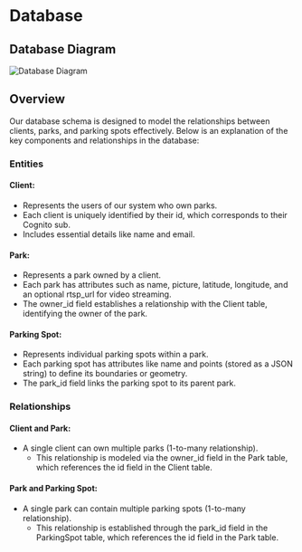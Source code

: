 # Database

## Database Diagram

![Database Diagram](/img/database_diagram.png)

## Overview

Our database schema is designed to model the relationships between clients, parks, and parking spots effectively. Below is an explanation of the key components and relationships in the database:

### Entities

#### Client:

- Represents the users of our system who own parks.
- Each client is uniquely identified by their id, which corresponds to their Cognito sub.
- Includes essential details like name and email.

#### Park:

- Represents a park owned by a client.
- Each park has attributes such as name, picture, latitude, longitude, and an optional rtsp_url for video streaming.
- The owner_id field establishes a relationship with the Client table, identifying the owner of the park.

#### Parking Spot:

- Represents individual parking spots within a park.
- Each parking spot has attributes like name and points (stored as a JSON string) to define its boundaries or geometry.
- The park_id field links the parking spot to its parent park.

### Relationships

#### Client and Park:

- A single client can own multiple parks (1-to-many relationship).
    - This relationship is modeled via the owner_id field in the Park table, which references the id field in the Client table.
    
#### Park and Parking Spot:

- A single park can contain multiple parking spots (1-to-many relationship).
    - This relationship is established through the park_id field in the ParkingSpot table, which references the id field in the Park table.